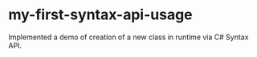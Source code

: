 # my-first-syntax-api-usage
Implemented a demo of creation of a new class in runtime via C# Syntax API.
